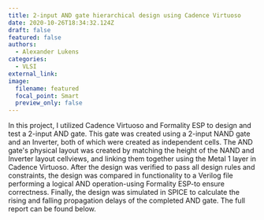 ```yaml
---
title: 2-input AND gate hierarchical design using Cadence Virtuoso
date: 2020-10-26T18:34:32.124Z
draft: false
featured: false
authors:
  - Alexander Lukens
categories:
  - VLSI
external_link: 
image:
  filename: featured
  focal_point: Smart
  preview_only: false
---
```

In this project, I utilized Cadence Virtuoso and Formality ESP to design and test a 2-input AND gate. This gate was created using a 2-input NAND gate and an Inverter, both of which were created as independent cells. The AND gate's physical layout was created by matching the height of the NAND and Inverter layout cellviews, and linking them together using the Metal 1 layer in Cadence Virtuoso. After the design was verified to pass all design rules and constraints, the design was compared in functionality to a Verilog file performing a logical AND operation-using Formality ESP-to ensure correctness. Finally, the design was simulated in SPICE to calculate the rising and falling propagation delays of the completed AND gate. The full report can be found below.